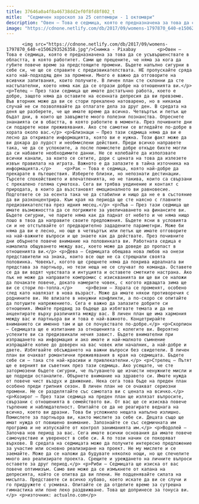 ```yaml
---
title: 37646a0a4f8a46738dd2ef0f8fd8f802_t
mitle:  "Седмичен хороскоп за 25 септември - 1 октомври"
description: "Овен – Това е седмица, която е предназначена за това да се усъвършенствате в областта, в която работитет. Сами ще прецените, че няма за кога да губите повече време за предстоящите промени. Бъдете напълно сигурни в себе си, че ще се справите с предизвикателствата. НЕ пропускайте сряда като най-подходящ ден за промени. Много е важно …"
image: "https://cdnone.netlify.com/db/2017/09/womens-1797870_640-e1506293526358.jpg"
---
```


          <img src="https://cdnone.netlify.com/db/2017/09/womens-1797870_640-e1506293526358.jpg"/>Снимка - Pixabay        <p>Овен – Това е седмица, която е предназначена за това да се усъвършенствате в областта, в която работитет. Сами ще прецените, че няма за кога да губите повече време за предстоящите промени. Бъдете напълно сигурни в себе си, че ще се справите с предизвикателствата. НЕ пропускайте сряда като най-подходящ ден за промени. Много е важно да отговорите на всивчки запитвания, които получите. В личен план сте склонни да сте настъпателни, което няма как да се отрази добре на отношенията ви.</p> <p>Телец – През тази седмица ще имате достатъчно работа, което е добре, защото няма да оставите на есенната депресия да ви превземе. Във вторник може да ви се стори прекалено натоварено, но в никакъв случай не си позволявайте да отлагате дела за друг ден. В средата на деня ще разберете, че ще имате време да всичко. Четвъртък и петък ще бъдат дни, в които ще завържете много полезни познанства. Опреснете знанаията си в обастта, в която работите в момента. През почивните дни си подарете нови преживявания. Ако сте самотни се вгледайте по-добре в хората около вас.</p> <p>Близнаци – През тази седмица няма да ви е лесно да откривате информацията, която ви е нужна. Този факт може да ви докара до лудост и необмислени действия. Преди всичко направете така, че да се успокоите, а после помислете добре откъде бихте могли да си набавите необходимите данни. Не се колебайте да използвате всички канали, за които се сетите, дори с цената на това да излезете извън правилата на играта. Важното е да запазите в тайна източника на информацията.</p>     <p>Рак – Това е седмица, която най-добре да прекарате в пътешествия. Изберете близки, но непознати дестинации. Търсете спокойствието и впечатленията, но не такива, които са свързани с прекалено голяма суматоха. Сега ви трябва уединение и контакт с природата, в които да възстановят емоционалното ви равновесие. Подгответе се за есента така че да стабилни и нищо да не е в състояние да ви разконцентрира. Към края на периода ще сте наясно с главните предизвикателства през идния месец.</p> <p>Лъв – През тази седмица ще имате възможността да се погрижите за увеличаването на финансите ви. Бъдете сигурни, че парите няма как да паднат от небето и че няма нищо лошо в твоа да направите своите предложения. Бъдете ясни в условията си и не отстъпвайте от предварително зададените параметнри. Може би няма да ви е лесно, но още в четвъртък или петък ще имате отговорите на най-важните въпроси и ще знаете как да действате. През почивните дни обърнете повече внимание на половинката ви. Работната седица е намалила общуването между вас, което може да доведе до пропаст в отношенията ви.</p> <p>Дева – Седмицата обещава нова любов на онези представители на знака, които все още не са стрещнали своята половинка. Човекът, когото ще срещнете няма да покрива идеалната ви представа за партньор, но тези неща не се случват по команда. Оставете се да ви водят чувствата и интуцията и оставете сметките настрана. Ако пък не може да направите компромис с изискванията ви ще ви се наложи да почакате повече, докато намерите човек, с когото идващата зима ще ви се стори по-топла.</p>     <p>Везни – Хората се променят, особено след като навлязат в нова възраст. Може да имате някои противоречия с роднините ви. Не влизате в ненужни конфликти, а по-скоро се опитайте да потушите напрежението. Сега е важно да запазите добрите си отношения. Имайте предвид за бъдеще да избягвате темата и да не акцентирате върху различията между вас. В личен план ще има хармония между вас и партньора ви и това е най-важното. Концетрирайте вниманието си именно там и ще се почувствате по-добре.</p> <p>Скорпион – Седмицата ще е изпитание за отношенията с колегите ви. Вероятно успехите ви са предизвикали нечия завист. Бъдете внимателни при изпращането на информация и ако имате и най-малкото съмнение изпращайте копие до доверен на вас човек или началник, а най-добре и двете. Избягвайте обсъждането на важни въпроси без свидетели. В личен план ви очакват романтични преживявания в края на седмицата. Бъдете себе си – така сте най-красиви и привлекателни.</p> <p>Стрелец – Пътят ще е верният ви съветник през тази седмица. Ако усещате, че сте затормозени бъдете сигурни, че пътуването ще изчисти ненужните мисли и ще подреди останалите. Обърнете внимание на здравето си. Имате нужда от повече чист въздух и движение. Нека сега това бъде на преден план особено преди грипния сезон. В личен план не се очакват сериозни промени. Не се разделятайте със самотата ви с цената на всичко.</p>     <p>Козирог – През тази седмица на преден план ще излязат въпросите, свързани с отношенията в семейството ви. От вас ще се изисква повече търпение и наблюдателност. Опитайте се да не реагирате веднага на всичко, което ви дразни. Това би усложнило нещата напълно излишно. Помислете за партньора ви, както мислите за себе си. Децата също ще имат нужда от повишено внимание. Запознайте се със седмичната им програма и не изпускайте от контрол заниманията им.</p> <p>Водолей – Започва нов период за вас. Сега имате всички основания да имате повече самочувствие и увереност в себе си. А по този начин се покоряват върхове. В средата на седмицата може да получите интересно предложение за участие или основно реализиране на проект. Не му мислете и се заемайте. Може да се наложи да будувате няколко нощи, но ще спечелите много ако реализирате проекта. Срещите и уреждането на личните въпроси оставете за друг период.</p> <p>Риби – Седмицата ще изиска от вас повече оптимизъм. Само вие може да се измъкнете от капана на депресията, който се опитва да ви плени. Не подценявайте силата на мисълта. Представете си всичко хубаво, което искате да ви се случи и го придружете с усмивка. Опитайте се да отделите време за сутрешна гимнастика или поне леко раздвижване. Това ще допринесе за тонуса ви.</p> <p>източник: actualno.com</p>        